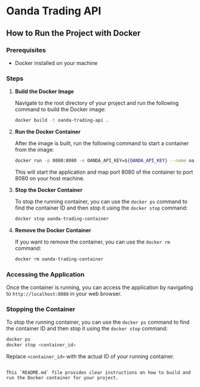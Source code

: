 # Oanda Trading API

## How to Run the Project with Docker

### Prerequisites

- Docker installed on your machine

### Steps

1. **Build the Docker Image**

   Navigate to the root directory of your project and run the following command to build the Docker image:

   ```bash
   docker build -t oanda-trading-api .
   ```

2. **Run the Docker Container**

   After the image is built, run the following command to start a container from the image:

   ```bash
   docker run -p 8080:8080 -e OANDA_API_KEY=${OANDA_API_KEY} --name oanda-trading-container oanda-trading-api
   ```

   This will start the application and map port 8080 of the container to port 8080 on your host machine.


3. **Stop the Docker Container**

   To stop the running container, you can use the `docker ps` command to find the container ID and then stop it using the `docker stop` command:

   ```bash
   docker stop oanda-trading-container
   ```

4. **Remove the Docker Container**

   If you want to remove the container, you can use the `docker rm` command:

   ```bash
   docker rm oanda-trading-container
   ```

### Accessing the Application

Once the container is running, you can access the application by navigating to `http://localhost:8080` in your web browser.

### Stopping the Container

To stop the running container, you can use the `docker ps` command to find the container ID and then stop it using the `docker stop` command:

```bash
docker ps
docker stop <container_id>
```

Replace `<container_id>` with the actual ID of your running container.
```

This `README.md` file provides clear instructions on how to build and run the Docker container for your project.
